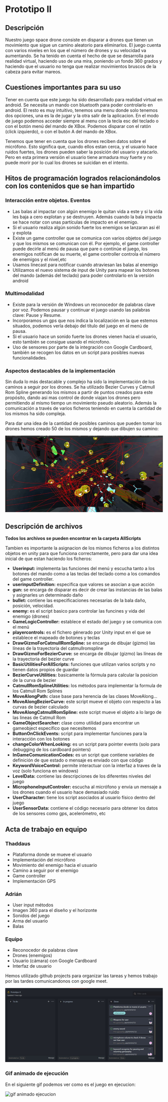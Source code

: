 # Prototipo II

## Descripción
Nuestro juego space drone consiste en disparar a drones que tienen un movimiento que sigue un camino aleatorio para eliminarlos. El juego cuenta con varios niveles en los que el número de drones y su velocidad va aumentando. Se ha tenido en cuenta el hecho de que se desarrolla para realidad virtual, haciendo uso de una mira, poniendo un fondo 360 grados y haciendo que el usuario no tenga que realizar movimientos bruscos de la cabeza para evitar mareos.

## Cuestiones importantes para su uso
Tener en cuenta que este juego ha sido desarrollado para realidad virtual en android. Se necesita un mando con bluetooth para poder controlarlo en android. El resto es muy intuitivo, tenemos una menu donde solo tenemos dos opciones, una es la de jugar y la otra salir de la aplicacion. En el modo de juego podemos acceder siempre al menu con la tecla esc del teclado o con el botón menú del mando de XBox. Podemos disparar con el ratón (click izquierdo), o con el butón A del mando de XBox.

Tenemos que tener en cuenta que los drones reciben datos sobre el micrófono. Esto significa que, cuando ellos estan cerca, y el usuario hace ruidos fuertes, los drones pueden saber la posición del usuario y atacarlo. Pero en esta primera versión el usuario tiene armadura muy fuerte y no puede morir por lo cual los drones se suicidan en el intento.

## Hitos de programación logrados relacionándolos con los contenidos que se han impartido

### Interacción entre objetos. Eventos
- Las balas al impactar con algún enemigo le quitan vida a este y si la vida les baja a cero explotan y se destruyen. Además cuando la bala impacta se hace notar con unas partículas de impacto en el enemigo.
- Si el usuario realiza algún sonido fuerte los enemigos se lanzaran asi él y explota
- Existe un game controller que se comunica con varios objetos del juego y que los mismos se comunican con él. Por ejemplo, el game  controller puede decirle al menú de pausa que pare o continúe el juego, los enemigos notifican de su muerte, el game controller controla el número de enemigos y el nivel,etc
- Usamos linecast para notificar cuando atraviesan las balas al enemigo
- Utilizamos el nuevo sistema de input de Unity para mapear los botones del mando (además del teclado) para poder controlarlo en la versión android

### Multimodalidad
- Existe para la versión de Windows un reconocedor de palabras clave por voz. Podemos pausar y continuar el juego usando las palabras clave: Pause y Resume.
- Incorporamos un gps que nos indica la localización en la que estemos situados, podemos verla debajo del título del juego en el menú de pausa.
- Si el usuario hace un sonido fuerte los drones vienen hacia el usuario, esto también se consigue usando el microfono.
- Uso de sensores por parte de la integración con Google Cardboard, también se recogen los datos en un script para posibles nuevas funcionalidades.

### Aspectos destacables de la implementación
Sin duda lo más destacable y complejo ha sido la implementación de los caminos a seguir por los drones. Se ha utilizado Bezier Curves y Catmull Rom Spline generando los mismos a partir de puntos creados para este propósito, dando asi mas control de donde viajan los drones pero permitiendo al mismo tiempo un movimiento pseudo aleatorio. Además la comunicación a través de varios ficheros teniendo en cuenta la cantidad de los mismos ha sido compleja.

Para dar una idea de la cantidad de posibles caminos que pueden tomar los drones hemos creado 50 de los mismos y dejando que dibujen su camino:

![drone path](projectImages/lineasrojas.jpg)

## Descripción de archivos

**Todos los archivos se pueden encontrar en la carpeta AllScripts**

Tambien es importante la asignacion de los mismos ficheros a los distintos objetos en unity para que funciona correctamente, pero para dar una idea inicial de que estan haciendo los ficheros:

- **Userinput:** implementa las funciones del menú y escucha tanto a los botones del mando como a las teclas del teclado como a los comandos del game controller.
- **userinputDefinition:** especifica que valores se asocian a que acción
- **gun:** se encarga de disparar es decir de crear las instancias de las balas y asignarles un determinado daño
- **bullet:** contiene las especificaciones necesarias de la bala daño, posición, velocidad.
- **enemy:** es el script basico para controlar las funcines y vida del enemigo (drones)
- **GameLogicController:** establece el estado del juego y se comunica con el menú
- **playercontrols:** es el fichero génerado por Unity input en el que se establece el mapeado de botones y teclas
- **DrawGizmoForCatmullRomSpline:** se encarga de dibujar (gizmo) las líneas de la trayectoria del catmullromspline
- **DrawGizmoForBezierCurve:** se encarga de dibujar (gizmo) las líneas de la trayectoria del bezier curve
- **BasicUtilitiesForAllScripts:** funciones que utilizan varios scripts y no tienen datos propios de guardar
- **BezierCurveUtilities:** basicamente la fórmula para calcular la posicion de la curva de bezier
- **CatmullRomSplineUtilities:** los métodos para implementar la formula de los Catmull Rom Splines
- **MoveAlongPath:** clase base para herencia de las clases MoveAlong...
- **MoveAlongBezierCurve:** este script mueve el objeto con respecto a las curvas de bezier calculado
- **MoveAlongCatmullRomSpline:** este script mueve el objeto a lo largo de las lineas de Catmull Rom
- **GameObjectSearcher:** clase como utilidad para encontrar un gameobject específico que necesitemos
- **ButtonOnClickEvents:** script para implementar funciones para la interacción con los botones
- **changeColorWhenLooking:** es un script para pointer events (solo para debugging de los cardboard pointers)
- **InGameComunicationCodes:** es un script que contiene variables de definición de que estado o mensaje es enviado con que código
- **KeywordVoiceControl:** permite interactuar con la interfaz a traves de la voz (solo funciona en windows)
- **LevelData:** contiene las descripciones de los diferentes niveles del juego
- **MicrophoneInputControler:** escucha al micrófono y envia un mensaje a los drones cuando el usuario hace demasiado ruido
- **UserCharacter:** tiene los script asociados al usuario físico dentro del juego
- **UserSensorData:** contiene el código necesario para obtener los datos de los sensores como gps, acelerómetro, etc

## Acta de trabajo en equipo

### Thaddaus
- Plataforma donde se mueve el usuario
- Implementación del micrófono
- Movimiento del enemigo hacia el usuario
- Camino a seguir por el enemigo
- Game controller
- Implementación GPS

### Adrián
- User input métodos
- Imagen 360 para el diseño y el horizonte
- Sonidos del juego
- Arma del usuario
- Balas

### Equipo
- Reconocedor de palabras clave
- Drones (enemigos)
- Usuario (cámara) con Google Cardboard
- Interfaz de usuario

Hemos utilizado github projects para organizar las tareas y hemos trabajo por las tardes comunicandonos con google meet.

![imagen de project board](projectImages/projects.jpg)

### Gif animado de ejecución

En el siguiente gif podemos ver como es el juego en ejecucion:

![gif animado ejecucion](projectImages/ejecucion.gif)
